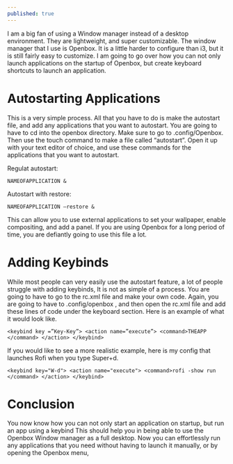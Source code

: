 ```yaml
---
published: true
---
```

I am a big fan of using a Window manager instead of a desktop environment. They are lightweight, and super customizable. The window manager that I use is Openbox. It is a little harder to configure than i3, but it is still fairly easy to customize. I am going to go over how you can not only launch applications on the startup of Openbox, but create keyboard shortcuts to launch an application.

# Autostarting Applications

This is a very simple process. All that you have to do is make the autostart file, and add any applications that you want to autostart. You are going to have to cd into the openbox directory. Make sure to go to .config/Openbox. Then use the touch command to make a file called “autostart”. Open it up with your text editor of choice, and use these commands for the applications that you want to autostart. 

Regulat autostart:

	NAMEOFAPPLICATION &

Autostart with restore:

	NAMEOFAPPLICATION –restore &

This can allow you to use external applications to set your wallpaper, enable compositing, and add a panel. If you are using Openbox for a long period of time, you are defiantly going to use this file a lot. 

# Adding Keybinds 

While most people can very easily use the autostart feature, a lot of people struggle with adding keybinds, It is not as simple of a process. You are going to have to go to the rc.xml file and make your own code. Again, you are going to have to .config/openbox , and then open the rc.xml file and add these lines of code under the keyboard section. Here is an example of what it would look like. 

	<keybind key =”Key-Key”> <action name=”execute”> <command>THEAPP </command> </action> </keybind> 

If you would like to see a more realistic example, here is my config that launches Rofi when you type Super+d. 

	<keybind key="W-d"> <action name="execute"> <command>rofi -show run </command> </action> </keybind>


# Conclusion 

You now know how you can not only start an application on startup, but run an app using a keybind This should help you in being able to use the Openbox Window manager as a full desktop. Now you can effortlessly run any applications that you need without having to launch it manually, or by opening the Openbox menu,

